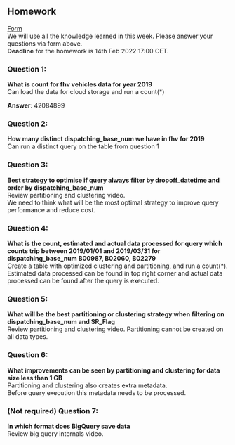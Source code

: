 ## Homework
[Form](https://forms.gle/ytzVYUh2RptgkvF79)  
We will use all the knowledge learned in this week. Please answer your questions via form above.  
**Deadline** for the homework is 14th Feb 2022 17:00 CET.

### Question 1: 
**What is count for fhv vehicles data for year 2019**  
Can load the data for cloud storage and run a count(*)

**Answer**: 42084899

### Question 2: 
**How many distinct dispatching_base_num we have in fhv for 2019**  
Can run a distinct query on the table from question 1

### Question 3: 
**Best strategy to optimise if query always filter by dropoff_datetime and order by dispatching_base_num**  
Review partitioning and clustering video.   
We need to think what will be the most optimal strategy to improve query 
performance and reduce cost.

### Question 4: 
**What is the count, estimated and actual data processed for query which counts trip between 2019/01/01 and 2019/03/31 for dispatching_base_num B00987, B02060, B02279**  
Create a table with optimized clustering and partitioning, and run a 
count(*). Estimated data processed can be found in top right corner and
actual data processed can be found after the query is executed.

### Question 5: 
**What will be the best partitioning or clustering strategy when filtering on dispatching_base_num and SR_Flag**  
Review partitioning and clustering video. 
Partitioning cannot be created on all data types.

### Question 6: 
**What improvements can be seen by partitioning and clustering for data size less than 1 GB**  
Partitioning and clustering also creates extra metadata.  
Before query execution this metadata needs to be processed.

### (Not required) Question 7: 
**In which format does BigQuery save data**  
Review big query internals video.
